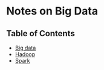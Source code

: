 # Notes on Big Data

## Table of Contents

- [Big data](big_data.md)
- [Hadoop](hadoop.md)
- [Spark](spark.md)